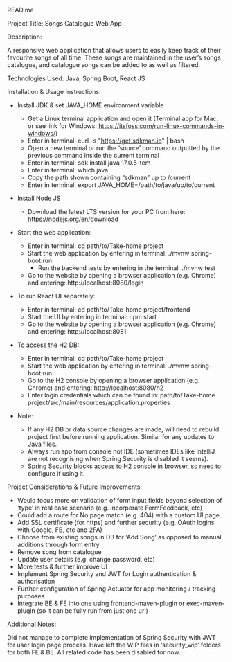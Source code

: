 READ.me

Project Title: Songs Catalogue Web App

Description:

A responsive web application that allows users to easily keep track of their favourite songs of all time. These songs are maintained in the user’s songs catalogue, and catalogue songs can be added to as well as filtered.

Technologies Used: Java, Spring Boot, React JS

Installation & Usage Instructions:

- Install JDK & set JAVA_HOME environment variable
    - Get a Linux terminal application and open it (Terminal app for Mac, or see link for Windows: https://itsfoss.com/run-linux-commands-in-windows/)
    - Enter in terminal: curl -s "https://get.sdkman.io" | bash
    - Open a new terminal or run the ‘source’ command outputted by the previous command inside the current terminal
    - Enter in terminal: sdk install java 17.0.5-tem
    - Enter in terminal: which java
    - Copy the path shown containing “sdkman” up to /current
    - Enter in terminal: export JAVA_HOME=/path/to/java/up/to/current

- Install Node JS
    - Download the latest LTS version for your PC from here: https://nodejs.org/en/download

- Start the web application:
    - Enter in terminal: cd path/to/Take-home project
    - Start the web application by entering in terminal: ./mvnw spring-boot:run
        - Run the backend tests by entering in the terminal: ./mvnw test
    - Go to the website by opening a browser application (e.g. Chrome) and entering: http://localhost:8080/login 

- To run React UI separately:
    - Enter in terminal: cd path/to/Take-home project/frontend
    - Start the UI by entering in terminal: npm start
    - Go to the website by opening a browser application (e.g. Chrome) and entering: http://localhost:8081 

- To access the H2 DB:
    - Enter in terminal: cd path/to/Take-home project
    - Start the web application by entering in terminal: ./mvnw spring-boot:run
    - Go to the H2 console by opening a browser application (e.g. Chrome) and entering: http://localhost:8080/h2
    - Enter login credentials which can be found in: path/to/Take-home project/src/main/resources/application.properties

- Note: 
    - If any H2 DB or data source changes are made, will need to rebuild project first before running application. Similar for any updates to Java files.
    - Always run app from console not IDE (sometimes IDEs like IntelliJ are not recognising when Spring Security is disabled it seems).
    - Spring Security blocks access to H2 console in browser, so need to configure if using it.

Project Considerations & Future Improvements:

- Would focus more on validation of form input fields beyond selection of ‘type’ in real case scenario (e.g. incorporate FormFeedback, etc)
- Could add a route for No page match (e.g. 404) with a custom UI page
- Add SSL certificate (for https) and further security (e.g. OAuth logins with Google, FB, etc and 2FA)
- Choose from existing songs in DB for ‘Add Song’ as opposed to manual additions through form entry
- Remove song from catalogue
- Update user details (e.g. change password, etc)
- More tests & further improve UI
- Implement Spring Security and JWT for Login authentication & authorisation
- Further configuration of Spring Actuator for app monitoring / tracking purposes
- Integrate BE & FE into one using frontend-maven-plugin or exec-maven-plugin (so it can be fully run from just one url)

Additional Notes:

Did not manage to complete implementation of Spring Security with JWT for user login page process. Have left the WIP files in ‘security_wip’ folders for both FE & BE. All related code has been disabled for now.




